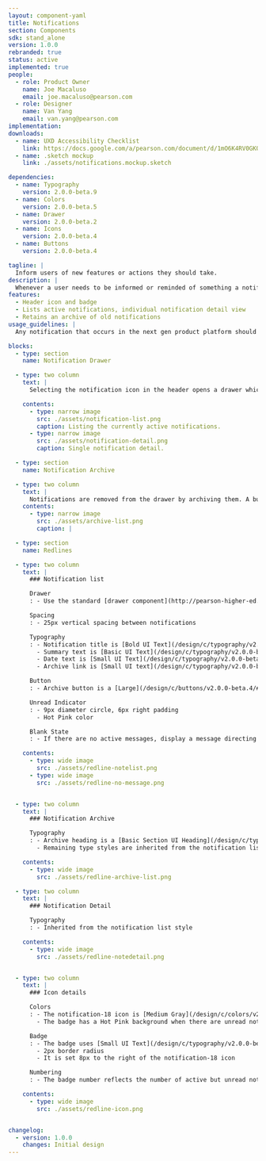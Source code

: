```yaml
---
layout: component-yaml
title: Notifications
section: Components
sdk: stand_alone
version: 1.0.0
rebranded: true
status: active
implemented: true
people:
  - role: Product Owner
    name: Joe Macaluso
    email: joe.macaluso@pearson.com
  - role: Designer
    name: Van Yang
    email: van.yang@pearson.com
implementation:
downloads:
  - name: UXD Accessibility Checklist
    link: https://docs.google.com/a/pearson.com/document/d/1mO6K4RV0GKQzrLp1PpHibzrsnIVq0ImdPZ1ZISlWZ1o/edit?usp=sharing
  - name: .sketch mockup
    link: ./assets/notifications.mockup.sketch

dependencies:
  - name: Typography
    version: 2.0.0-beta.9
  - name: Colors
    version: 2.0.0-beta.5
  - name: Drawer
    version: 2.0.0-beta.2
  - name: Icons
    version: 2.0.0-beta.4
  - name: Buttons
    version: 2.0.0-beta.4

tagline: |
  Inform users of new features or actions they should take.
description: |
  Whenever a user needs to be informed or reminded of something a notification can be sent which appears first as a badge in the global header. Selecting the notification icon activates a drawer listing all current notifications and providing additional information about each item. Once the user is done with a notification it can be removed from the list by archiving for later reference.
features:
  - Header icon and badge
  - Lists active notifications, individual notification detail view
  - Retains an archive of old notifications
usage_guidelines: |
  Any notification that occurs in the next gen product platform should use this component for frontend presentation.

blocks:
  - type: section
    name: Notification Drawer

  - type: two column
    text: |
      Selecting the notification icon in the header opens a drawer which initially lists all current notifications. Selecting a notification will show more information about it and provide guidance or UI controls for next steps.

    contents:
      - type: narrow image
        src: ./assets/notification-list.png
        caption: Listing the currently active notifications.
      - type: narrow image
        src: ./assets/notification-detail.png
        caption: Single notification detail.

  - type: section
    name: Notification Archive

  - type: two column
    text: |
      Notifications are removed from the drawer by archiving them. A button at the bottom of the initial list provides access to the previous notification archive in case a user needs to reference an older item.
    contents:
      - type: narrow image
        src: ./assets/archive-list.png
        caption: |

  - type: section
    name: Redlines

  - type: two column
    text: |
      ### Notification list

      Drawer
      : - Use the standard [drawer component](http://pearson-higher-ed.github.io/design/c/drawer/beta/)

      Spacing
      : - 25px vertical spacing between notifications

      Typography
      : - Notification title is [Bold UI Text](/design/c/typography/v2.0.0-beta.9/#rd-ui-text-bold) in [Charcoal](/design/c/colors/v2.0.0-beta.5/#rd-charcoal)
        - Summary text is [Basic UI Text](/design/c/typography/v2.0.0-beta.9/#rd-ui-text-basic) in [Medium Gray](/design/c/colors/v2.0.0-beta.5/#rd-medium-gray)
        - Date text is [Small UI Text](/design/c/typography/v2.0.0-beta.9/#rd-ui-text-small) in [Medium Gray](/design/c/colors/v2.0.0-beta.5/#rd-medium-gray)
        - Archive link is [Small UI text](/design/c/typography/v2.0.0-beta.9/#rd-ui-text-small)

      Button
      : - Archive button is a [Large](/design/c/buttons/v2.0.0-beta.4/#rd-large-button) [Primary Button](/design/c/buttons/v2.0.0-beta.4/#rd-primary-button)

      Unread Indicator
      : - 9px diameter circle, 6px right padding
        - Hot Pink color

      Blank State
      : - If there are no active messages, display a message directing users to the notification archive

    contents:
      - type: wide image
        src: ./assets/redline-notelist.png
      - type: wide image
        src: ./assets/redline-no-message.png


  - type: two column
    text: |
      ### Notification Archive

      Typography
      : - Archive heading is a [Basic Section UI Heading](/design/c/typography/v2.0.0-beta.9/#rd-ui-headings-section-basic)
        - Remaining type styles are inherited from the notification list

    contents:
      - type: wide image
        src: ./assets/redline-archive-list.png

  - type: two column
    text: |
      ### Notification Detail

      Typography
      : - Inherited from the notification list style

    contents:
      - type: wide image
        src: ./assets/redline-notedetail.png


  - type: two column
    text: |
      ### Icon details

      Colors
      : - The notification-18 icon is [Medium Gray](/design/c/colors/v2.0.0-beta.5/#rd-medium-gray) by default, and [Charcoal](/design/c/colors/v2.0.0-beta.5/#rd-charcoal) on hover
        - The badge has a Hot Pink background when there are unread notifications and uses a 2px [White Gray](/design/c/colors/v2.0.0-beta.5/#rd-white-gray) border

      Badge
      : - The badge uses [Small UI Text](/design/c/typography/v2.0.0-beta.9/#rd-ui-text-small) in [White](/design/c/colors/v2.0.0-beta.5/#rd-white)
        - 2px border radius
        - It is set 8px to the right of the notification-18 icon

      Numbering
      : - The badge number reflects the number of active but unread notifications

    contents:
      - type: wide image
        src: ./assets/redline-icon.png


changelog:
  - version: 1.0.0
    changes: Initial design
---
```

